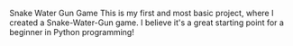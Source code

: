 Snake Water Gun Game
This is my first and most basic project, where I created a Snake-Water-Gun game. I believe it's a great starting point for a beginner in Python programming!
